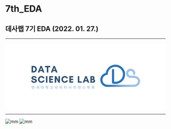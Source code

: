 # 7th_EDA
## 데사랩 7기 EDA (2022. 01. 27.)
___
![mm](https://github.com/YonseiDSL/6th_EDA/blob/master/dsl_logo.JPG?raw=true)
___

![mm](https://github.com/jayl-ee/7th_EDA/blob/main/E조/ppt1.png)
![mm](https://github.com/jayl-ee/7th_EDA/blob/main/E조/ppt2.png)





